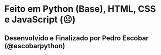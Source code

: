 # Feito em Python (Base), HTML, CSS e JavaScript (☹️)
## Desenvolvido e Finalizado por Pedro Escobar (@escobarpython)
